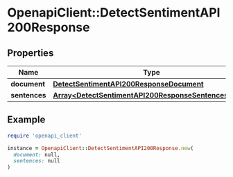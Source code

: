 # OpenapiClient::DetectSentimentAPI200Response

## Properties

| Name | Type | Description | Notes |
| ---- | ---- | ----------- | ----- |
| **document** | [**DetectSentimentAPI200ResponseDocument**](DetectSentimentAPI200ResponseDocument.md) |  | [optional] |
| **sentences** | [**Array&lt;DetectSentimentAPI200ResponseSentencesInner&gt;**](DetectSentimentAPI200ResponseSentencesInner.md) |  | [optional] |

## Example

```ruby
require 'openapi_client'

instance = OpenapiClient::DetectSentimentAPI200Response.new(
  document: null,
  sentences: null
)
```

